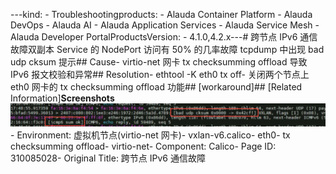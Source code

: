 ---kind:   - Troubleshootingproducts:    - Alauda Container Platform   - Alauda DevOps   - Alauda AI   - Alauda Application Services   - Alauda Service Mesh   - Alauda Developer PortalProductsVersion:   - 4.1.0,4.2.x---<!-- A type of document that involves encountering a fault, diag...it, performing root cause analysis, and providing solutions. --># 跨节点 IPv6 通信故障双副本 Service 的 NodePort 访问有 50% 的几率故障 tcpdump 中出现 bad udp cksum 提示## Cause- virtio-net 网卡 tx checksumming offload 导致 IPv6 报文校验和异常## Resolution- ethtool -K eth0 tx off- 关闭两个节点上 eth0 网卡的 tx checksumming offload 功能## [workaround]## [Related Information]**Screenshots**![](assets/kua-jie-dian-ipv6-tong-xin-gu-zhang/image-2025-6-30_15-18-58.png)- Environment: 虚拟机节点(virtio-net 网卡)- vxlan-v6.calico- eth0- tx checksumming offload- virtio-net- Component: Calico- Page ID: 310085028- Original Title: 跨节点 IPv6 通信故障